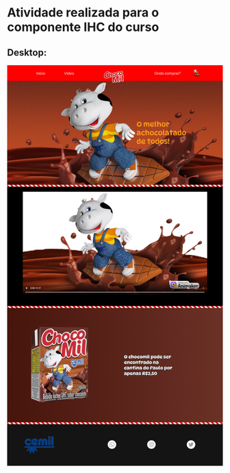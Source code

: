# Atividade realizada para o componente IHC do curso
## Desktop:
![alt](img/screencapture-127-0-0-1-5500-index-html-2022-08-28-10_33_41.png)
